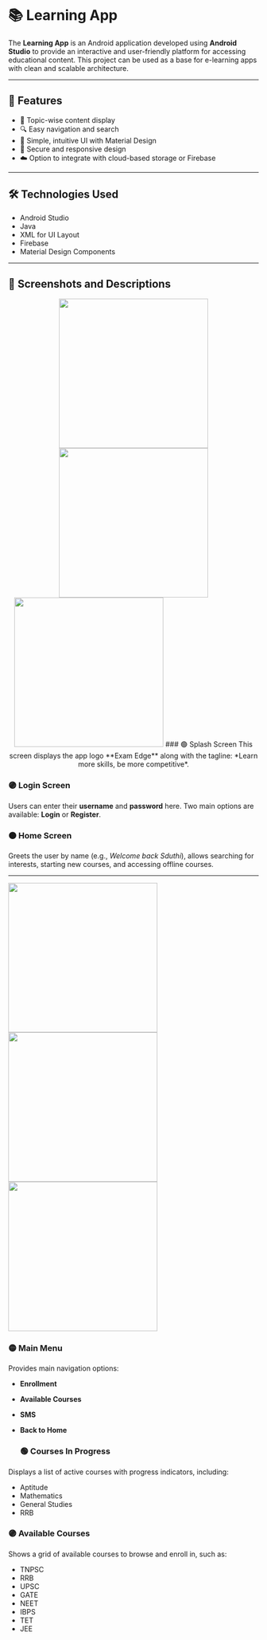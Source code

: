 # 📚 Learning App

The **Learning App** is an Android application developed using **Android Studio** to provide an interactive and user-friendly platform for accessing educational content. This project can be used as a base for e-learning apps with clean and scalable architecture.

---

## 🚀 Features

- 📖 Topic-wise content display  
- 🔍 Easy navigation and search  
- 🎨 Simple, intuitive UI with Material Design  
- 🔐 Secure and responsive design  
- ☁️ Option to integrate with cloud-based storage or Firebase

---

## 🛠️ Technologies Used

- Android Studio
- Java 
- XML for UI Layout
- Firebase
- Material Design Components

---

## 📸 Screenshots and Descriptions

<p align="center">
  <img src="image1.jpg" width="300" />
  
  <img src="image2.jpg" width="300" />
  
  <img src="image3.jpg" width="300" />
  ### 🟢 Splash Screen
This screen displays the app logo **Exam Edge** along with the tagline:
*Learn more skills, be more competitive*.



### 🟣 Login Screen
Users can enter their **username** and **password** here.
Two main options are available: **Login** or **Register**.



### 🟠 Home Screen
Greets the user by name (e.g., *Welcome back Sduthi*),
allows searching for interests, starting new courses, and accessing offline courses.

---




  <img src="image4.jpg" width="300" />
  <img src="image5.jpg" width="300" />
  <img src="image6.jpg" width="300" />

  ### 🟡 Main Menu
Provides main navigation options:
- **Enrollment**
- **Available Courses**
- **SMS**
- **Back to Home**

  ### 🟢 Courses In Progress
Displays a list of active courses with progress indicators, including:
- Aptitude
- Mathematics
- General Studies
- RRB



### 🟣 Available Courses
Shows a grid of available courses to browse and enroll in, such as:
- TNPSC
- RRB
- UPSC
- GATE
- NEET
- IBPS
- TET
- JEE
  
  
</p>







